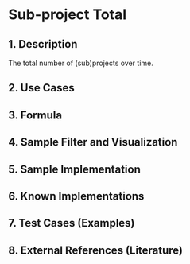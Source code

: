 # Sub-project Total

## 1. Description
The total number of (sub)projects over time.

## 2. Use Cases

## 3. Formula

## 4. Sample Filter and Visualization

## 5. Sample Implementation

## 6. Known Implementations

## 7. Test Cases (Examples)

## 8. External References (Literature)
